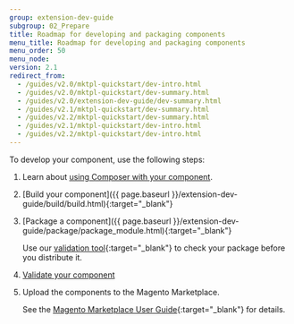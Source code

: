 ```yaml
---
group: extension-dev-guide
subgroup: 02_Prepare
title: Roadmap for developing and packaging components
menu_title: Roadmap for developing and packaging components
menu_order: 50
menu_node:
version: 2.1
redirect_from:
  - /guides/v2.0/mktpl-quickstart/dev-intro.html
  - /guides/v2.0/mktpl-quickstart/dev-summary.html
  - /guides/v2.0/extension-dev-guide/dev-summary.html
  - /guides/v2.1/mktpl-quickstart/dev-summary.html
  - /guides/v2.2/mktpl-quickstart/dev-summary.html
  - /guides/v2.1/mktpl-quickstart/dev-intro.html
  - /guides/v2.2/mktpl-quickstart/dev-intro.html
---
```


To develop your component, use the following steps:

1.	Learn about <a href="{{ page.baseurl }}/extension-dev-guide/build/composer-integration.html">using Composer with your component</a>.
2.	[Build your component]({{ page.baseurl }}/extension-dev-guide/build/build.html){:target="_blank"}
3.	[Package a component]({{ page.baseurl }}/extension-dev-guide/package/package_module.html){:target="_blank"}

	Use our [validation tool](https://github.com/magento/marketplace-tools){:target="_blank"} to check your package before you distribute it.

4.	<a href="{{ page.baseurl }}/extension-dev-guide/validate/test-module.html">Validate your component</a>
4.	Upload the components to the Magento Marketplace.

	See the [Magento Marketplace User Guide](http://docs.magento.com/marketplace/user_guide/getting-started.html){:target="_blank"} for details.
